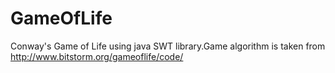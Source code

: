 # GameOfLife
Conway's Game of Life using java SWT library.Game algorithm is taken from http://www.bitstorm.org/gameoflife/code/
